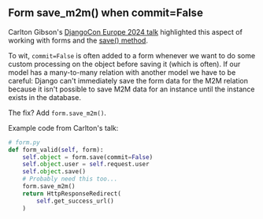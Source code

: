 ## Form save_m2m() when commit=False

Carlton Gibson's [DjangoCon Europe 2024 talk](https://youtu.be/cLHVM31Rv6A?si=PnDA5LtFCm10Z0W_) highlighted this aspect of working with forms and the [save() method](https://docs.djangoproject.com/en/5.0/topics/forms/modelforms/#the-save-method).

To wit, `commit=False` is often added to a form whenever we want to do some custom processing on the object before saving it (which is often). If our model has a many-to-many relation with another model we have to be careful: Django can't immediately save the form data for the M2M relation because it isn't possible to save M2M data for an instance until the instance exists in the database.

The fix? Add `form.save_m2m()`.

Example code from Carlton's talk:

```python
# form.py
def form_valid(self, form):
    self.object = form.save(commit=False)
    self.object.user = self.request.user
    self.object.save()
    # Probably need this too...
    form.save_m2m()
    return HttpResponseRedirect(
        self.get_success_url()
    )
```